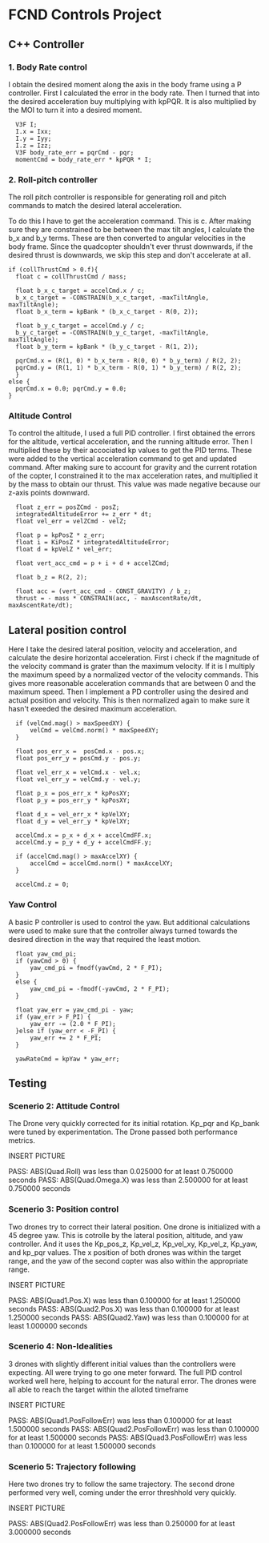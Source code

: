 # FCND Controls Project


## C++ Controller

### 1. Body Rate control
I obtain the desired moment along the axis in the body frame using a P controller.
First I calculated the error in the body rate. Then I turned that into the desired acceleration buy multiplying with kpPQR. It is also multiplied by the MOI to turn it into a desired moment.

	  V3F I;
	  I.x = Ixx;
	  I.y = Iyy;
	  I.z = Izz;
	  V3F body_rate_err = pqrCmd - pqr;
	  momentCmd = body_rate_err * kpPQR * I;

### 2. Roll-pitch controller
The roll pitch controller is responsible for generating roll and pitch commands to match the desired lateral acceleration. 

To do this I have to get the acceleration command. This is c. After making sure they are constrained to be between the max tilt angles, I calculate the b_x and b_y terms. These are then converted to angular velocities in the body frame. Since the quadcopter shouldn't ever thrust downwards, if the desired thrust is downwards, we skip this step and don't accelerate at all.

	if (collThrustCmd > 0.f){
	  float c = collThrustCmd / mass;

	  float b_x_c_target = accelCmd.x / c;
	  b_x_c_target = -CONSTRAIN(b_x_c_target, -maxTiltAngle, maxTiltAngle);
	  float b_x_term = kpBank * (b_x_c_target - R(0, 2));

	  float b_y_c_target = accelCmd.y / c;
	  b_y_c_target = -CONSTRAIN(b_y_c_target, -maxTiltAngle, maxTiltAngle);
	  float b_y_term = kpBank * (b_y_c_target - R(1, 2));

	  pqrCmd.x = (R(1, 0) * b_x_term - R(0, 0) * b_y_term) / R(2, 2);
	  pqrCmd.y = (R(1, 1) * b_x_term - R(0, 1) * b_y_term) / R(2, 2);
	  }
	else {
	  pqrCmd.x = 0.0; pqrCmd.y = 0.0;
	}
  
### Altitude Control
To control the altitude, I used a full PID controller. I first obtained the errors for the altitude, vertical acceleration, and the running altitude error. Then I multiplied these by their accociated kp values to get the PID terms. These were added to the vertical acceleration command to get and updated command. After making sure to account for gravity and the current rotation of the copter, I constrained it to the max acceleration rates, and multiplied it by the mass to obtain our thrust. This value was made negative because our z-axis points downward. 

	  float z_err = posZCmd - posZ;
	  integratedAltitudeError += z_err * dt;
	  float vel_err = velZCmd - velZ;

	  float p = kpPosZ * z_err;
	  float i = KiPosZ * integratedAltitudeError;
	  float d = kpVelZ * vel_err;

	  float vert_acc_cmd = p + i + d + accelZCmd;

	  float b_z = R(2, 2);

	  float acc = (vert_acc_cmd - CONST_GRAVITY) / b_z;
	  thrust = - mass * CONSTRAIN(acc, - maxAscentRate/dt, maxAscentRate/dt);


## Lateral position control
Here I take the desired lateral position, velocity and acceleration, and calculate the desire horizontal acceleration. First i check if the magnitude of the velocity command is grater than the maximum velocity. If it is I multiply the maximum speed by a normalized vector of the velocity commands. This gives more reasonable acceleration commands that are between 0 and the maximum speed. Then I implement a PD controller using the desired and actual position and velocity. This is then normalized again to make sure it hasn't exeeded the desired maximum acceleration.

	  if (velCmd.mag() > maxSpeedXY) {
	      velCmd = velCmd.norm() * maxSpeedXY;
	  }

	  float pos_err_x =  posCmd.x - pos.x;
	  float pos_err_y = posCmd.y - pos.y;

	  float vel_err_x = velCmd.x - vel.x;
	  float vel_err_y = velCmd.y - vel.y;

	  float p_x = pos_err_x * kpPosXY;
	  float p_y = pos_err_y * kpPosXY;

	  float d_x = vel_err_x * kpVelXY;
	  float d_y = vel_err_y * kpVelXY;

	  accelCmd.x = p_x + d_x + accelCmdFF.x;
	  accelCmd.y = p_y + d_y + accelCmdFF.y;

	  if (accelCmd.mag() > maxAccelXY) {
	      accelCmd = accelCmd.norm() * maxAccelXY;
	  }

	  accelCmd.z = 0;

	
### Yaw Control
A basic P controller is used to control the yaw. But additional calculations were used to make sure that the controller always turned towards the desired direction in the way that required the least motion. 

	  float yaw_cmd_pi;
	  if (yawCmd > 0) {
		  yaw_cmd_pi = fmodf(yawCmd, 2 * F_PI);
	  }
	  else {
		  yaw_cmd_pi = -fmodf(-yawCmd, 2 * F_PI);
	  }

	  float yaw_err = yaw_cmd_pi - yaw;
	  if (yaw_err > F_PI) {
		  yaw_err -= (2.0 * F_PI);
	  }else if (yaw_err < -F_PI) {
		  yaw_err += 2 * F_PI;
	  }

	  yawRateCmd = kpYaw * yaw_err;


## Testing

### Scenerio  2: Attitude Control
The Drone very quickly corrected for its initial rotation. Kp_pqr and Kp_bank were tuned by experimentation. The Drone passed both performance metrics. 

INSERT PICTURE

PASS: ABS(Quad.Roll) was less than 0.025000 for at least 0.750000 seconds
PASS: ABS(Quad.Omega.X) was less than 2.500000 for at least 0.750000 seconds

### Scenerio 3: Position control
Two drones try to correct their lateral position. One drone is initialized with a 45 degree yaw. This is cotrolle by the lateral position, altitude, and yaw controller. And it uses the Kp_pos_z, Kp_vel_z, Kp_vel_xy, Kp_vel_z, Kp_yaw, and kp_pqr values. The x position of both drones was within the target range, and the yaw of the second copter was also within the appropriate range.

INSERT PICTURE  

PASS: ABS(Quad1.Pos.X) was less than 0.100000 for at least 1.250000 seconds
PASS: ABS(Quad2.Pos.X) was less than 0.100000 for at least 1.250000 seconds
PASS: ABS(Quad2.Yaw) was less than 0.100000 for at least 1.000000 seconds

### Scenerio 4: Non-Idealities
3 drones with slightly different initial values than the controllers were expecting. All were trying to go one meter forward. The full PID control worked well here, helping to account for the natural error. The drones were all able to reach the target within the alloted timeframe 

INSERT PICTURE

PASS: ABS(Quad1.PosFollowErr) was less than 0.100000 for at least 1.500000 seconds
PASS: ABS(Quad2.PosFollowErr) was less than 0.100000 for at least 1.500000 seconds
PASS: ABS(Quad3.PosFollowErr) was less than 0.100000 for at least 1.500000 seconds

### Scenerio 5: Trajectory following
Here two drones try to follow the same trajectory. The second drone performed very well, coming under the error threshhold very quickly.

INSERT PICTURE

PASS: ABS(Quad2.PosFollowErr) was less than 0.250000 for at least 3.000000 seconds

